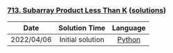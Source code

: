 ### [713. Subarray Product Less Than K](https://leetcode.com/problems/subarray-product-less-than-k/) ([solutions](https://github.com/pete-debiase/Comprog/blob/main/Solutions/713.%20Subarray%20Product%20Less%20Than%20K))

|    Date    |  Solution Time   |                                                               Language                                                                |
|:----------:|:----------------:|:-------------------------------------------------------------------------------------------------------------------------------------:|
| 2022/04/06 | Initial solution | [Python](https://github.com/pete-debiase/Comprog/blob/main/Solutions/713.%20Subarray%20Product%20Less%20Than%20K/subarray_product.py) |
